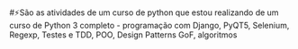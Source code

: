#⚡São as atividades de um curso de python que estou realizando de um curso de Python 3 completo - programação com Django, PyQT5, Selenium, Regexp, Testes e TDD, POO, Design Patterns GoF, algoritmos
